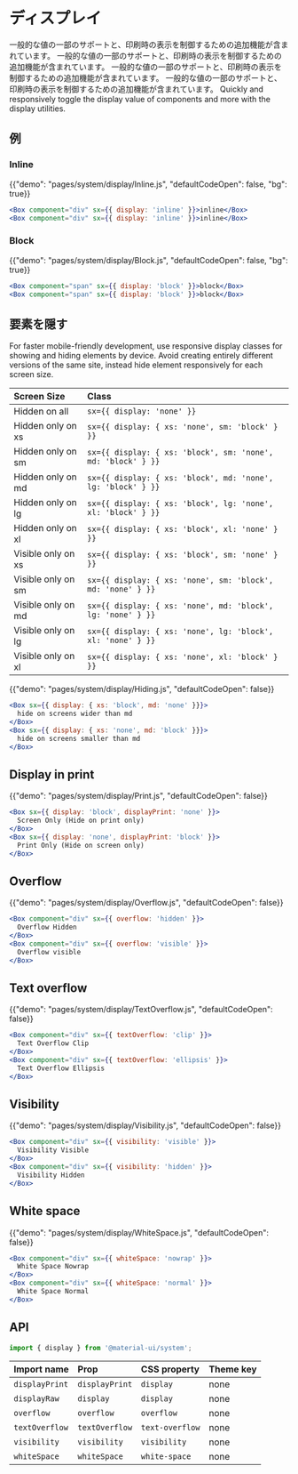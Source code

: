 # ディスプレイ

<p class="description">一般的な値の一部のサポートと、印刷時の表示を制御するための追加機能が含まれています。 一般的な値の一部のサポートと、印刷時の表示を制御するための追加機能が含まれています。 一般的な値の一部のサポートと、印刷時の表示を制御するための追加機能が含まれています。 一般的な値の一部のサポートと、印刷時の表示を制御するための追加機能が含まれています。 Quickly and responsively toggle the display value of components and more with the display utilities.</p>

## 例

### Inline

{{"demo": "pages/system/display/Inline.js", "defaultCodeOpen": false, "bg": true}}

```jsx
<Box component="div" sx={{ display: 'inline' }}>inline</Box>
<Box component="div" sx={{ display: 'inline' }}>inline</Box>
```

### Block

{{"demo": "pages/system/display/Block.js", "defaultCodeOpen": false, "bg": true}}

```jsx
<Box component="span" sx={{ display: 'block' }}>block</Box>
<Box component="span" sx={{ display: 'block' }}>block</Box>
```

## 要素を隠す

For faster mobile-friendly development, use responsive display classes for showing and hiding elements by device. Avoid creating entirely different versions of the same site, instead hide element responsively for each screen size.

| Screen Size        | Class                                                        |
|:------------------ |:------------------------------------------------------------ |
| Hidden on all      | `sx={{ display: 'none' }}`                                   |
| Hidden only on xs  | `sx={{ display: { xs: 'none', sm: 'block' } }}`              |
| Hidden only on sm  | `sx={{ display: { xs: 'block', sm: 'none', md: 'block' } }}` |
| Hidden only on md  | `sx={{ display: { xs: 'block', md: 'none', lg: 'block' } }}` |
| Hidden only on lg  | `sx={{ display: { xs: 'block', lg: 'none', xl: 'block' } }}` |
| Hidden only on xl  | `sx={{ display: { xs: 'block', xl: 'none' } }}`              |
| Visible only on xs | `sx={{ display: { xs: 'block', sm: 'none' } }}`              |
| Visible only on sm | `sx={{ display: { xs: 'none', sm: 'block', md: 'none' } }}`  |
| Visible only on md | `sx={{ display: { xs: 'none', md: 'block', lg: 'none' } }}`  |
| Visible only on lg | `sx={{ display: { xs: 'none', lg: 'block', xl: 'none' } }}`  |
| Visible only on xl | `sx={{ display: { xs: 'none', xl: 'block' } }}`              |

{{"demo": "pages/system/display/Hiding.js", "defaultCodeOpen": false}}

```jsx
<Box sx={{ display: { xs: 'block', md: 'none' }}}>
  hide on screens wider than md
</Box>
<Box sx={{ display: { xs: 'none', md: 'block' }}}>
  hide on screens smaller than md
</Box>
```

## Display in print

{{"demo": "pages/system/display/Print.js", "defaultCodeOpen": false}}

```jsx
<Box sx={{ display: 'block', displayPrint: 'none' }}>
  Screen Only (Hide on print only)
</Box>
<Box sx={{ display: 'none', displayPrint: 'block' }}>
  Print Only (Hide on screen only)
</Box>
```

## Overflow

{{"demo": "pages/system/display/Overflow.js", "defaultCodeOpen": false}}

```jsx
<Box component="div" sx={{ overflow: 'hidden' }}>
  Overflow Hidden
</Box>
<Box component="div" sx={{ overflow: 'visible' }}>
  Overflow visible
</Box>
```

## Text overflow

{{"demo": "pages/system/display/TextOverflow.js", "defaultCodeOpen": false}}

```jsx
<Box component="div" sx={{ textOverflow: 'clip' }}>
  Text Overflow Clip
</Box>
<Box component="div" sx={{ textOverflow: 'ellipsis' }}>
  Text Overflow Ellipsis
</Box>
```

## Visibility

{{"demo": "pages/system/display/Visibility.js", "defaultCodeOpen": false}}

```jsx
<Box component="div" sx={{ visibility: 'visible' }}>
  Visibility Visible
</Box>
<Box component="div" sx={{ visibility: 'hidden' }}>
  Visibility Hidden
</Box>
```

## White space

{{"demo": "pages/system/display/WhiteSpace.js", "defaultCodeOpen": false}}

```jsx
<Box component="div" sx={{ whiteSpace: 'nowrap' }}>
  White Space Nowrap
</Box>
<Box component="div" sx={{ whiteSpace: 'normal' }}>
  White Space Normal
</Box>
```

## API

```js
import { display } from '@material-ui/system';
```

| Import name    | Prop           | CSS property    | Theme key |
|:-------------- |:-------------- |:--------------- |:--------- |
| `displayPrint` | `displayPrint` | `display`       | none      |
| `displayRaw`   | `display`      | `display`       | none      |
| `overflow`     | `overflow`     | `overflow`      | none      |
| `textOverflow` | `textOverflow` | `text-overflow` | none      |
| `visibility`   | `visibility`   | `visibility`    | none      |
| `whiteSpace`   | `whiteSpace`   | `white-space`   | none      |

